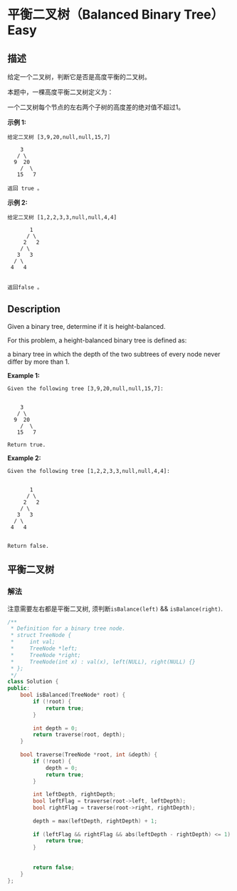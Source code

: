 # 平衡二叉树（Balanced Binary Tree）Easy
## 描述
给定一个二叉树，判断它是否是高度平衡的二叉树。

本题中，一棵高度平衡二叉树定义为：


一个二叉树每个节点的左右两个子树的高度差的绝对值不超过1。


**示例 1:**
```
给定二叉树 [3,9,20,null,null,15,7]

    3
   / \
  9  20
    /  \
   15   7

返回 true 。
```

**示例 2:**
```
给定二叉树 [1,2,2,3,3,null,null,4,4]

       1
      / \
     2   2
    / \
   3   3
  / \
 4   4


返回false 。
```

## Description
Given a binary tree, determine if it is height-balanced.

For this problem, a height-balanced binary tree is defined as:


a binary tree in which the depth of the two subtrees of every node never differ by more than 1.


**Example 1:**
```
Given the following tree [3,9,20,null,null,15,7]:


    3
   / \
  9  20
    /  \
   15   7

Return true.
```

**Example 2:**
```
Given the following tree [1,2,2,3,3,null,null,4,4]:


       1
      / \
     2   2
    / \
   3   3
  / \
 4   4


Return false.
```




## 平衡二叉树
### 解法
注意需要左右都是平衡二叉树, 须判断`isBalance(left)` && `isBalance(right)`.

```c++
/**
 * Definition for a binary tree node.
 * struct TreeNode {
 *     int val;
 *     TreeNode *left;
 *     TreeNode *right;
 *     TreeNode(int x) : val(x), left(NULL), right(NULL) {}
 * };
 */
class Solution {
public:
    bool isBalanced(TreeNode* root) {
        if (!root) {
            return true;
        }
        
        int depth = 0;
        return traverse(root, depth);
    }
    
    bool traverse(TreeNode *root, int &depth) {
        if (!root) {
            depth = 0;
            return true;
        }
        
        int leftDepth, rightDepth;
        bool leftFlag = traverse(root->left, leftDepth);
        bool rightFlag = traverse(root->right, rightDepth);
        
        depth = max(leftDepth, rightDepth) + 1;
        
        if (leftFlag && rightFlag && abs(leftDepth - rightDepth) <= 1) {
            return true;
        }
        
        
        return false;        
    }
};
```